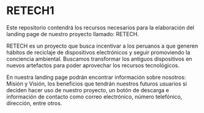 # RETECH1

Este repositorio contendrá los recursos necesarios para la elaboración del landing page de nuestro proyecto llamado: RETECH.

RETECH es un proyecto que busca incentivar a los peruanos a que generen hábitos de reciclaje de dispositivos electrónicos y seguir promoviendo la conciencia ambiental. Buscamos transformar los antiguos dispositivos en nuevos artefactos para poder aprovechar los recursos tecnológicos.

En nuestra landing page podrán encontrar información sobre nosotros: Misión y Visión, los beneficios que tendrán nuestros futuros usuarios si deciden hacer uso de nuestro proyecto, un botón de descarga e información de contacto como correo electrónico, número telefónico, dirección, entre otros.
